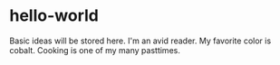 # hello-world
Basic ideas will be stored here.
I'm an avid reader. My favorite color is cobalt. Cooking is one of my many pasttimes.
